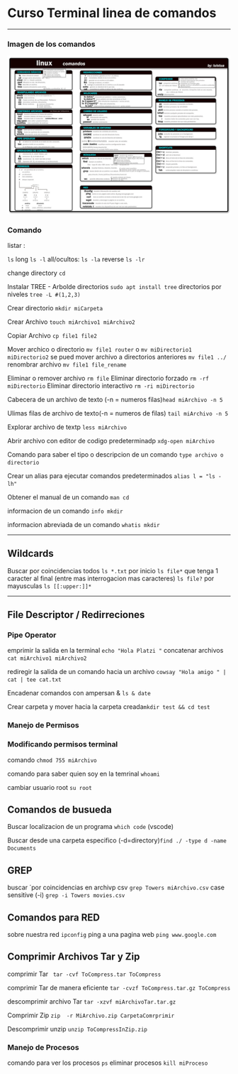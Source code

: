 
# Curso Terminal linea de comandos
***
### Imagen de los comandos
![Comandos](/src/plantilla%20Hoja%20comandos%20.jpg )
### Comando
listar :

`ls` long `ls -l` all/ocultos: `ls -la` reverse `ls -lr`

change directory `cd`

Instalar TREE - Arbolde directorios  `sudo apt install tree`
directorios por niveles `tree -L #(1,2,3)`

Crear directorio `mkdir miCarpeta`

Crear Archivo  `touch miArchivo1 miArchivo2`

Copiar Archivo `cp file1 file2`

Mover archico o directorio `mv file1 router` o `mv miDirectorio1 miDirectorio2`
se pued mover archivo a directorios anteriores `mv file1 ../` 
renombrar archivo `mv file1 file_rename`  


Eliminar o remover archivo  `rm file`
Eliminar directorio forzado `rm -rf miDirectorio`
Eliminar directorio interactivo `rm -ri miDirectorio`

Cabecera de un archivo de texto (-n = numeros filas)`head miArchivo -n 5`

Ulimas filas de archivo de texto(-n = numeros de filas) `tail miArchivo -n 5`

Explorar archivo de textp `less miArchivo`

Abrir archivo con editor de codigo predeterminadp `xdg-open miArchivo`

Comando para saber el tipo o descripcion de un comando `type archivo o directorio`

Crear un alias para ejecutar comandos predeterminados `alias l = "ls -lh"`

Obtener el manual de un comando `man cd`

informacion de un comando `info mkdir`

informacion abreviada de un comando `whatis mkdir`
***
## Wildcards
Buscar por coincidencias todos `ls *.txt` por inicio `ls file*` 
que tenga 1 caracter al final (entre mas interrogacion mas caracteres) `ls file?`
por mayusculas `ls [[:upper:]]*`

***
## File Descriptor / Redirreciones

### Pipe Operator
emprimir la salida en la terminal `echo "Hola Platzi "`
concatenar archivos `cat miArchivo1 miArchivo2`

rediregir la salida de un comando hacia un archivo 
`cowsay "Hola amigo " | cat | tee cat.txt` 

Encadenar comandos con ampersan & `ls & date`

Crear carpeta y mover hacia la carpeta creada`mkdir test && cd test`

### Manejo de Permisos 

### Modificando permisos terminal

comando `chmod 755 miArchivo`

comando para saber quien soy en la temrinal `whoami`

cambiar usuario root `su root`

## Comandos de busueda 

Buscar localizacion de un programa `which code` (vscode)

Buscar desde una carpeta especifico (-d=directory)`find ./ -type d -name Documents
`
## GREP
buscar ´por coincidencias en archivp csv `grep Towers miArchivo.csv`
case sensitive (-i) `grep -i Towers movies.csv`

## Comandos para RED

sobre nuestra red `ipconfig`
ping a una pagina web `ping www.google.com`

## Comprimir Archivos Tar y Zip
comprimir Tar ` tar -cvf ToCompress.tar ToCompress`

comprimir Tar de manera eficiente `tar -cvzf ToCompress.tar.gz ToCompress`

descomprimir archivo Tar `tar -xzvf miArchivoTar.tar.gz`

Comprimir Zip `zip  -r MiArchivo.zip CarpetaComrprimir`

Descomprimir unzip ` unzip ToCompressInZip.zip  `

### Manejo de Procesos

comando para ver los procesos `ps` eliminar procesos `kill miProceso`
